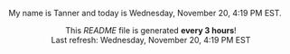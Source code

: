 My name is Tanner and today is Wednesday, November 20, 4:19 PM EST.

<p align="center">This <i>README</i> file is generated <b>every 3 hours</b>!</br>Last refresh: Wednesday, November 20, 4:19 PM EST<br /></p>
